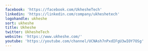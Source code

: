 ```yaml
---
facebook: 'https://facebook.com/UkhesheTech'
linkedin: 'https://linkedin.com/company/ukheshetech'
logohandle: ukheshe
sort: ukheshe
title: Ukheshe
twitter: UkhesheTech
website: 'https://www.ukheshe.com/'
youtube: 'https://youtube.com/channel/UCNAsh7nPxdIFgU3wIOY7OSg'
---
```


